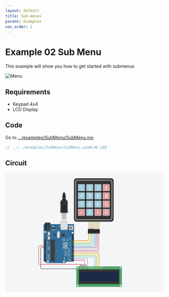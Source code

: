 ```yaml
---
layout: default
title: Sub-menus
parent: Examples
nav_order: 2
---
```


# Example 02 Sub Menu

This example will show you how to get started with submenus

![Menu](https://i.imgur.com/8jALlOH.gif)

## Requirements

- Keypad 4x4
- LCD Display

## Code

Go to [.../examples/SubMenu/SubMenu.ino](https://github.com/forntoh/LcdMenu/tree/master/examples/SubMenu/SubMenu.ino)

```cpp
// ../../examples/SubMenu/SubMenu.ino#L44-L88
```

## Circuit

![Circuit](/assets/img/circuit.png)
